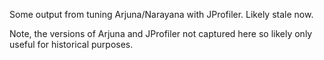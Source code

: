 Some output from tuning Arjuna/Narayana with JProfiler. Likely stale now.

Note, the versions of Arjuna and JProfiler not captured here so likely only useful for historical purposes.
